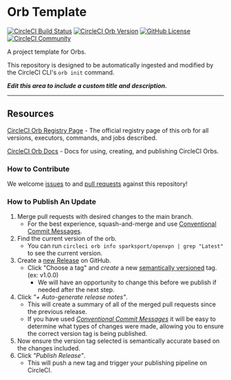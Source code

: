 # Orb Template


[![CircleCI Build Status](https://circleci.com/gh/sparksport/openvpn.svg?style=shield "CircleCI Build Status")](https://circleci.com/gh/sparksport/openvpn) [![CircleCI Orb Version](https://badges.circleci.com/orbs/sparksport/openvpn.svg)](https://circleci.com/orbs/registry/orb/sparksport/openvpn) [![GitHub License](https://img.shields.io/badge/license-MIT-lightgrey.svg)](https://raw.githubusercontent.com/sparksport/openvpn/master/LICENSE) [![CircleCI Community](https://img.shields.io/badge/community-CircleCI%20Discuss-343434.svg)](https://discuss.circleci.com/c/ecosystem/orbs)



A project template for Orbs.

This repository is designed to be automatically ingested and modified by the CircleCI CLI's `orb init` command.

_**Edit this area to include a custom title and description.**_

---

## Resources

[CircleCI Orb Registry Page](https://circleci.com/orbs/registry/orb/sparksport/openvpn) - The official registry page of this orb for all versions, executors, commands, and jobs described.

[CircleCI Orb Docs](https://circleci.com/docs/2.0/orb-intro/#section=configuration) - Docs for using, creating, and publishing CircleCI Orbs.

### How to Contribute

We welcome [issues](https://github.com/sparksport/openvpn/issues) to and [pull requests](https://github.com/sparksport/openvpn/pulls) against this repository!

### How to Publish An Update
1. Merge pull requests with desired changes to the main branch.
    - For the best experience, squash-and-merge and use [Conventional Commit Messages](https://conventionalcommits.org/).
2. Find the current version of the orb.
    - You can run `circleci orb info sparksport/openvpn | grep "Latest"` to see the current version.
3. Create a [new Release](https://github.com/sparksport/openvpn/releases/new) on GitHub.
    - Click "Choose a tag" and _create_ a new [semantically versioned](http://semver.org/) tag. (ex: v1.0.0)
      - We will have an opportunity to change this before we publish if needed after the next step.
4.  Click _"+ Auto-generate release notes"_.
    - This will create a summary of all of the merged pull requests since the previous release.
    - If you have used _[Conventional Commit Messages](https://conventionalcommits.org/)_ it will be easy to determine what types of changes were made, allowing you to ensure the correct version tag is being published.
5. Now ensure the version tag selected is semantically accurate based on the changes included.
6. Click _"Publish Release"_.
    - This will push a new tag and trigger your publishing pipeline on CircleCI.